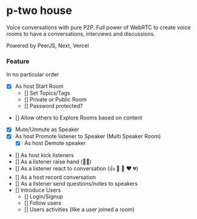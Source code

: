 # p-two house

Voice conversations with pure P2P. Full power of WebRTC to create voice rooms to have a conversations, interviews and discussions.

Powered by PeerJS, Next, Vercel

### Feature

In no particular order

- [x] As host Start Room
  - [] Set Topics/Tags
  - [] Private or Public Room
  - [] Password protected?
- [] Allow others to Explore Rooms based on content
- [x] Mute/Unmute as Speaker
- [x] As host Promote listener to Speaker (Multi Speaker Room)
  - [x] As host Demote speaker
- [] As host kick listeners
- [] As a listener raise hand (🙋‍♀️)
- [] As a listener react to conversation (👍 👏 👋 ♥️ 💔)
- [] As a host record conversation
- [] As a listener send questions/notes to speakers
- [] Introduce Users
  - [] Login/Signup
  - [] Follow users
  - [] Users activities (like a user joined a room)
